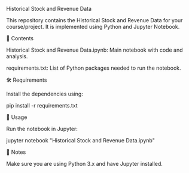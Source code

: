 Historical Stock and Revenue Data

This repository contains the Historical Stock and Revenue Data for your course/project. It is implemented using Python and Jupyter Notebook.

📁 Contents

Historical Stock and Revenue Data.ipynb: Main notebook with code and analysis.

requirements.txt: List of Python packages needed to run the notebook.

🛠️ Requirements

Install the dependencies using:

pip install -r requirements.txt

🚀 Usage

Run the notebook in Jupyter:

jupyter notebook "Historical Stock and Revenue Data.ipynb"

📌 Notes

Make sure you are using Python 3.x and have Jupyter installed.
